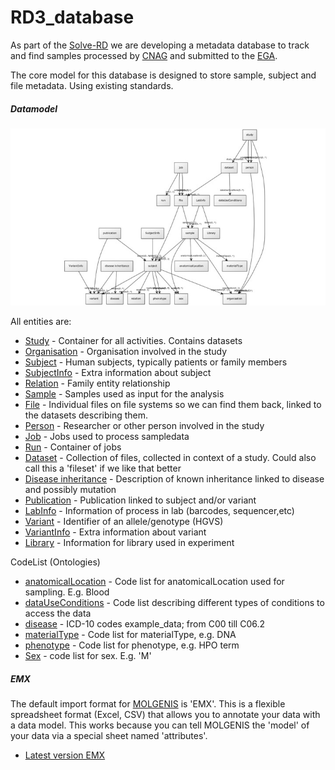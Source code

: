 # RD3_database

As part of the [Solve-RD](http://solve-rd.eu/) we are developing a metadata database to track and find samples processed by [CNAG](https://www.cnag.crg.eu/) and submitted to the [EGA](https://ega-archive.org/).

The core model for this database is designed to store sample, subject and file metadata. Using existing standards.

##### Datamodel #####

![alt text](/datamodel/rd3_version1.jpeg "version1")

All entities are:

* [Study](/datamodel/study.md) - Container for all activities. Contains datasets
* [Organisation](/datamodel/organisation.md) - Organisation involved in the study
* [Subject](/datamodel/subject.md) - Human subjects, typically patients or family members
* [SubjectInfo](/datamodel/SubjectInfo.md) - Extra information about subject
* [Relation](/datamodel/relation.md) - Family entity relationship
* [Sample](/datamodel/sample.md) - Samples used as input for the analysis
* [File](/datamodel/file.md) - Individual files on file systems so we can find them back, linked to the datasets describing them.
* [Person](/datamodel/person.md) - Researcher or other person involved in the study  
* [Job](/datamodel/job.md) - Jobs used to process sampledata
* [Run](/datamodel/run.md) - Container of jobs
* [Dataset](/datamodel/dataset.md) - Collection of files, collected in context of a study. Could also call this a 'fileset' if we like that better
* [Disease inheritance](/datamodel/diseaseInheritance.md) - Description of known inheritance linked to disease and possibly mutation
* [Publication](/datamodel/publication.md) - Publication linked to subject and/or variant
* [LabInfo](/datamodel/LabInfo.md) - Information of process in lab (barcodes, sequencer,etc)
* [Variant](/datamodel/variant.md) - Identifier of an allele/genotype (HGVS)
* [VariantInfo](/datamodel/VariantInfo.md) - Extra information about variant
* [Library](/datamodel/Library.md) - Information for library used in experiment
 

CodeList (Ontologies)
* [anatomicalLocation](/datamodel/anatomicalLocation.md) - Code list for anatomicalLocation used for sampling. E.g. Blood
* [dataUseConditions](/datamodel/dataUseConditions.md) -  Code list describing different types of conditions to access the data
* [disease](/datamodel/disease.md) - ICD-10 codes example_data; from C00 till C06.2
* [materialType](/datamodel/materialType.md) - Code list for materialType, e.g. DNA
* [phenotype](/datamodel/phenotype.md) - Code list for phenotype, e.g. HPO term
* [Sex](/datamodel/sex.md) - code list for sex. E.g. 'M'

##### EMX #####

The default import format for [MOLGENIS](https://www.molgenis.org/) is 'EMX'. This is a flexible spreadsheet format (Excel, CSV) that allows you to annotate your data with a data model. This works because you can tell MOLGENIS the 'model' of your data via a special sheet named 'attributes'.

* [Latest version EMX](/EMX/RD3_EMX_v1.xlsx)
